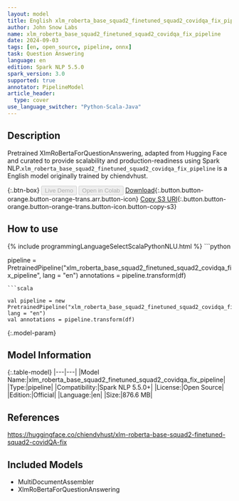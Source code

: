 ```yaml
---
layout: model
title: English xlm_roberta_base_squad2_finetuned_squad2_covidqa_fix_pipeline pipeline XlmRoBertaForQuestionAnswering from chiendvhust
author: John Snow Labs
name: xlm_roberta_base_squad2_finetuned_squad2_covidqa_fix_pipeline
date: 2024-09-03
tags: [en, open_source, pipeline, onnx]
task: Question Answering
language: en
edition: Spark NLP 5.5.0
spark_version: 3.0
supported: true
annotator: PipelineModel
article_header:
  type: cover
use_language_switcher: "Python-Scala-Java"
---
```


## Description

Pretrained XlmRoBertaForQuestionAnswering, adapted from Hugging Face and curated to provide scalability and production-readiness using Spark NLP.`xlm_roberta_base_squad2_finetuned_squad2_covidqa_fix_pipeline` is a English model originally trained by chiendvhust.

{:.btn-box}
<button class="button button-orange" disabled>Live Demo</button>
<button class="button button-orange" disabled>Open in Colab</button>
[Download](https://s3.amazonaws.com/auxdata.johnsnowlabs.com/public/models/xlm_roberta_base_squad2_finetuned_squad2_covidqa_fix_pipeline_en_5.5.0_3.0_1725379861308.zip){:.button.button-orange.button-orange-trans.arr.button-icon}
[Copy S3 URI](s3://auxdata.johnsnowlabs.com/public/models/xlm_roberta_base_squad2_finetuned_squad2_covidqa_fix_pipeline_en_5.5.0_3.0_1725379861308.zip){:.button.button-orange.button-orange-trans.button-icon.button-copy-s3}

## How to use



<div class="tabs-box" markdown="1">
{% include programmingLanguageSelectScalaPythonNLU.html %}
```python

pipeline = PretrainedPipeline("xlm_roberta_base_squad2_finetuned_squad2_covidqa_fix_pipeline", lang = "en")
annotations =  pipeline.transform(df)   

```
```scala

val pipeline = new PretrainedPipeline("xlm_roberta_base_squad2_finetuned_squad2_covidqa_fix_pipeline", lang = "en")
val annotations = pipeline.transform(df)

```
</div>

{:.model-param}
## Model Information

{:.table-model}
|---|---|
|Model Name:|xlm_roberta_base_squad2_finetuned_squad2_covidqa_fix_pipeline|
|Type:|pipeline|
|Compatibility:|Spark NLP 5.5.0+|
|License:|Open Source|
|Edition:|Official|
|Language:|en|
|Size:|876.6 MB|

## References

https://huggingface.co/chiendvhust/xlm-roberta-base-squad2-finetuned-squad2-covidQA-fix

## Included Models

- MultiDocumentAssembler
- XlmRoBertaForQuestionAnswering